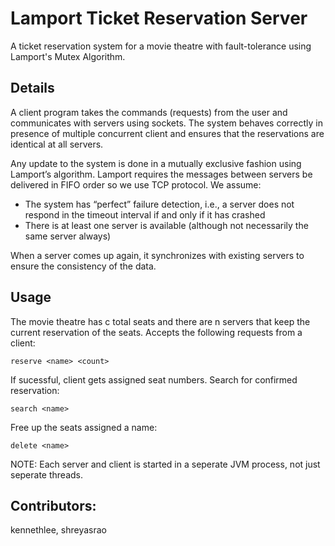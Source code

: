 # Lamport Ticket Reservation Server
A ticket reservation system for a movie theatre with fault-tolerance using Lamport's Mutex Algorithm.

## Details
A client program takes the commands (requests) from the user and communicates with servers using sockets. The system behaves correctly in presence of multiple concurrent client and ensures that the reservations are identical at all servers.

Any update to the system is done in a mutually exclusive fashion using Lamport’s algorithm. Lamport requires the messages between servers be delivered in FIFO order so we use TCP protocol. We assume:
* The system has “perfect” failure detection, i.e., a server does not respond in the timeout interval if and only if it has crashed
* There is at least one server is available (although not necessarily the same server always)

When a server comes up again, it synchronizes with existing servers to ensure the consistency of the data.

## Usage
The movie theatre has c total seats and there are n servers that keep the current reservation of the seats. Accepts the following requests from a client:
```
reserve <name> <count> 
```
If sucessful, client gets assigned seat numbers. Search for confirmed reservation:
```
search <name>
```
Free up the seats assigned a name:
```
delete <name>
```

NOTE: Each server and client is started in a seperate JVM process, not just seperate threads.

## Contributors:
kennethlee, shreyasrao

